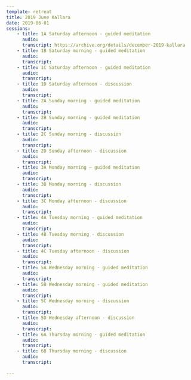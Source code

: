 ```yaml
---
template: retreat
title: 2019 June Kallara
date: 2019-06-01
sessions:
    - title: 1A Saturday afternoon - guided meditation
      audio: 
      transcript: https://archive.org/details/december-2019-kallara
    - title: 1B Saturday morning - guided meditation
      audio: 
      transcript:
    - title: 1C Saturday afternoon - guided meditation
      audio:
      transcript:
    - title: 1D Saturday afternoon - discussion
      audio:
      transcript:
    - title: 2A Sunday morning - guided meditation
      audio: 
      transcript:
    - title: 2B Sunday morning - guided meditation
      audio:
      transcript: 
    - title: 2C Sunday morning - discussion
      audio:
      transcript:
    - title: 2D Sunday afternoon - discussion
      audio:
      transcript:
    - title: 3A Monday morning – guided meditation
      audio:
      transcript:
    - title: 3B Monday morning - discussion
      audio:
      transcript:
    - title: 3C Monday afternoon - discussion
      audio: 
      transcript:
    - title: 4A Tuesday morning - guided meditation
      audio:
      transcript:
    - title: 4B Tuesday morning - discussion
      audio:
      transcript:
    - title: 4C Tuesday afternoon - discussion
      audio:
      transcript:
    - title: 5A Wednesday morning - guided meditation
      audio:
      transcript:
    - title: 5B Wednesday morning - guided meditation
      audio:
      transcript:
    - title: 5C Wednesday morning - discussion
      audio:
      transcript:
    - title: 5D Wednesday afternoon - discussion
      audio:
      transcript:
    - title: 6A Thursday morning - guided meditation
      audio:
      transcript:
    - title: 6B Thursday morning - discussion
      audio:
      transcript:
      
---
```

